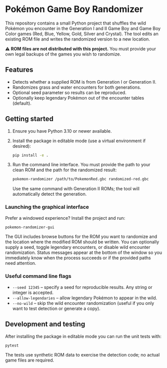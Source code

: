 # Pokémon Game Boy Randomizer

This repository contains a small Python project that shuffles the wild Pokémon you
encounter in the Generation I and II Game Boy and Game Boy Color games (Red,
Blue, Yellow, Gold, Silver and Crystal). The tool edits an existing ROM file and
writes the randomized version to a new location.

⚠️ **ROM files are not distributed with this project.** You must provide your
own legal backups of the games you wish to randomize.

## Features

* Detects whether a supplied ROM is from Generation I or Generation II.
* Randomizes grass and water encounters for both generations.
* Optional seed parameter so results can be reproduced.
* Optionally keep legendary Pokémon out of the encounter tables (default).

## Getting started

1. Ensure you have Python 3.10 or newer available.
2. Install the package in editable mode (use a virtual environment if desired):

   ```bash
   pip install -e .
   ```

3. Run the command line interface. You must provide the path to your clean
   ROM and the path for the randomized result:

   ```bash
   pokemon-randomizer /path/to/PokemonRed.gbc randomized-red.gbc
   ```

   Use the same command with Generation II ROMs; the tool will automatically
   detect the generation.

### Launching the graphical interface

Prefer a windowed experience? Install the project and run:

```bash
pokemon-randomizer-gui
```

The GUI includes browse buttons for the ROM you want to randomize and the
location where the modified ROM should be written. You can optionally supply a
seed, toggle legendary encounters, or disable wild encounter randomization.
Status messages appear at the bottom of the window so you immediately know when
the process succeeds or if the provided paths need attention.

### Useful command line flags

* `--seed 12345` – specify a seed for reproducible results. Any string or
  integer is accepted.
* `--allow-legendaries` – allow legendary Pokémon to appear in the wild.
* `--no-wild` – skip the wild encounter randomization (useful if you only want
  to test detection or generate a copy).

## Development and testing

After installing the package in editable mode you can run the unit tests with:

```bash
pytest
```

The tests use synthetic ROM data to exercise the detection code; no actual game
files are required.
